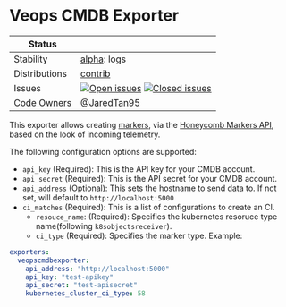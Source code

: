 # Veops CMDB Exporter
<!-- status autogenerated section -->
| Status        |           |
| ------------- |-----------|
| Stability     | [alpha]: logs   |
| Distributions | [contrib] |
| Issues        | [![Open issues](https://img.shields.io/github/issues-search/open-telemetry/opentelemetry-collector-contrib?query=is%3Aissue%20is%3Aopen%20label%3Aexporter%2Fveopscmdb%20&label=open&color=orange&logo=opentelemetry)](https://github.com/open-telemetry/opentelemetry-collector-contrib/issues?q=is%3Aopen+is%3Aissue+label%3Aexporter%2Fveopscmdb) [![Closed issues](https://img.shields.io/github/issues-search/open-telemetry/opentelemetry-collector-contrib?query=is%3Aissue%20is%3Aclosed%20label%3Aexporter%2Fveopscmdb%20&label=closed&color=blue&logo=opentelemetry)](https://github.com/open-telemetry/opentelemetry-collector-contrib/issues?q=is%3Aclosed+is%3Aissue+label%3Aexporter%2Fveopscmdb) |
| [Code Owners](https://github.com/open-telemetry/opentelemetry-collector-contrib/blob/main/CONTRIBUTING.md#becoming-a-code-owner)    | [@JaredTan95](https://www.github.com/JaredTan95) |

[alpha]: https://github.com/open-telemetry/opentelemetry-collector#alpha
[contrib]: https://github.com/open-telemetry/opentelemetry-collector-releases/tree/main/distributions/otelcol-contrib
<!-- end autogenerated section -->

This exporter allows creating [markers](https://docs.honeycomb.io/working-with-your-data/markers/), via the [Honeycomb Markers API](https://docs.honeycomb.io/api/tag/Markers#operation/createMarker), based on the look of incoming telemetry. 

The following configuration options are supported:

* `api_key` (Required): This is the API key for your CMDB account.
* `api_secret` (Required): This is the API secret for your CMDB account.
* `api_address` (Optional): This sets the hostname to send data to. If not set, will default to `http://localhost:5000`
* `ci_matches` (Required): This is a list of configurations to create an CI. 
  * `resouce_name`: (Required): Specifies the kubernetes resoruce type name(following `k8sobjectsreceiver`).
  * `ci_type` (Required): Specifies the marker type.
Example:
```yaml
exporters:
  veopscmdbexporter:
    api_address: "http://localhost:5000"
    api_key: "test-apikey"
    api_secret: "test-apisecret"
    kubernetes_cluster_ci_type: 58
```
